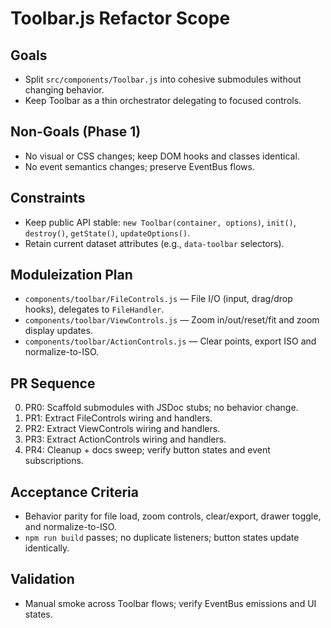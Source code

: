 # Toolbar.js Refactor Scope

## Goals
- Split `src/components/Toolbar.js` into cohesive submodules without changing behavior.
- Keep Toolbar as a thin orchestrator delegating to focused controls.

## Non-Goals (Phase 1)
- No visual or CSS changes; keep DOM hooks and classes identical.
- No event semantics changes; preserve EventBus flows.

## Constraints
- Keep public API stable: `new Toolbar(container, options)`, `init()`, `destroy()`, `getState()`, `updateOptions()`.
- Retain current dataset attributes (e.g., `data-toolbar` selectors).

## Moduleization Plan
- `components/toolbar/FileControls.js` — File I/O (input, drag/drop hooks), delegates to `FileHandler`.
- `components/toolbar/ViewControls.js` — Zoom in/out/reset/fit and zoom display updates.
- `components/toolbar/ActionControls.js` — Clear points, export ISO and normalize-to-ISO.

## PR Sequence
0. PR0: Scaffold submodules with JSDoc stubs; no behavior change.
1. PR1: Extract FileControls wiring and handlers.
2. PR2: Extract ViewControls wiring and handlers.
3. PR3: Extract ActionControls wiring and handlers.
4. PR4: Cleanup + docs sweep; verify button states and event subscriptions.

## Acceptance Criteria
- Behavior parity for file load, zoom controls, clear/export, drawer toggle, and normalize-to-ISO.
- `npm run build` passes; no duplicate listeners; button states update identically.

## Validation
- Manual smoke across Toolbar flows; verify EventBus emissions and UI states.

